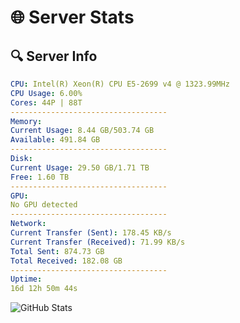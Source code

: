 # 🌐 Server Stats
## 🔍 Server Info
```yaml
CPU: Intel(R) Xeon(R) CPU E5-2699 v4 @ 1323.99MHz
CPU Usage: 6.00%
Cores: 44P | 88T
-----------------------------------
Memory:
Current Usage: 8.44 GB/503.74 GB
Available: 491.84 GB
-----------------------------------
Disk:
Current Usage: 29.50 GB/1.71 TB
Free: 1.60 TB
-----------------------------------
GPU:
No GPU detected
-----------------------------------
Network:
Current Transfer (Sent): 178.45 KB/s
Current Transfer (Received): 71.99 KB/s
Total Sent: 874.73 GB
Total Received: 182.08 GB
-----------------------------------
Uptime:
16d 12h 50m 44s
```
![GitHub Stats](https://img.shields.io/badge/Updated-2025-05-06_05:59:32-blue)
